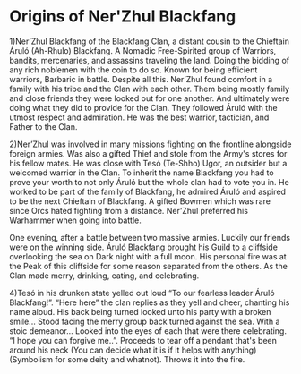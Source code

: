 # Origins of Ner'Zhul Blackfang

1)Ner’Zhul Blackfang of the Blackfang Clan, a distant cousin to the Chieftain Áruló (Ah-Rhulo) Blackfang. A Nomadic Free-Spirited group of Warriors, bandits, mercenaries, and assassins traveling the land. Doing the bidding of any rich noblemen with the coin to do so. Known for being efficient warriors, Barbaric in battle. Despite all this. Ner’Zhul found comfort in a family with his tribe and the Clan with each other. Them being mostly family and close friends they were looked out for one another. And ultimately were doing what they did to provide for the Clan. They followed Áruló with the utmost respect and admiration. He was the best warrior, tactician, and Father to the Clan. 

2)Ner’Zhul was involved in many missions fighting on the frontline alongside foreign armies. Was also a gifted Thief and stole from the Army's stores for his fellow mates. He was close with Tesó (Te-Shho) Ugor, an outsider but a welcomed warrior in the Clan. To inherit the name Blackfang you had to prove your worth to not only Áruló but the whole clan had to vote you in. He worked to be part of the family of Blackfang, he admired Áruló and aspired to be the next Chieftain of Blackfang. A gifted Bowmen which was rare since Orcs hated fighting from a distance. Ner’Zhul preferred his Warhammer when going into battle. 

One evening, after a battle between two massive armies. Luckily our friends were on the winning side. Áruló Blackfang brought his Guild to a cliffside overlooking the sea on Dark night with a full moon. His personal fire was at the Peak of this cliffside for some reason separated from the others. As the Clan made merry, drinking, eating, and celebrating. 

4)Tesó in his drunken state yelled out loud “To our fearless leader Áruló Blackfang!”. “Here here” the clan replies as they yell and cheer, chanting his name aloud. His back being turned looked unto his party with a broken smile... Stood facing the merry group back turned against the sea. With a stoic demeanor... Looked into the eyes of each that were there celebrating. “I hope you can forgive me..”. Proceeds to tear off a pendant that's been around his neck (You can decide what it is if it helps with anything) (Symbolism for some deity and whatnot). Throws it into the fire. 
